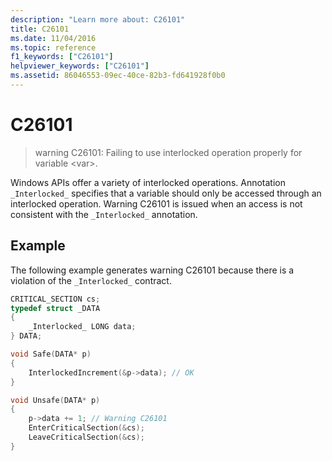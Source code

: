 ```yaml
---
description: "Learn more about: C26101"
title: C26101
ms.date: 11/04/2016
ms.topic: reference
f1_keywords: ["C26101"]
helpviewer_keywords: ["C26101"]
ms.assetid: 86046553-09ec-40ce-82b3-fd641928f0b0
---
```

# C26101

> warning C26101: Failing to use interlocked operation properly for variable \<var>.

Windows APIs offer a variety of interlocked operations. Annotation `_Interlocked_` specifies that a variable should only be accessed through an interlocked operation. Warning C26101 is issued when an access is not consistent with the `_Interlocked_` annotation.

## Example

The following example generates warning C26101 because there is a violation of the `_Interlocked_` contract.

```cpp
CRITICAL_SECTION cs;
typedef struct _DATA
{
    _Interlocked_ LONG data;
} DATA;

void Safe(DATA* p)
{
    InterlockedIncrement(&p->data); // OK
}

void Unsafe(DATA* p)
{
    p->data += 1; // Warning C26101
    EnterCriticalSection(&cs);
    LeaveCriticalSection(&cs);
}
```
